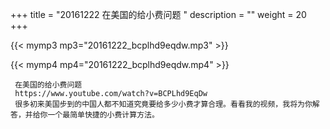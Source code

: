 +++
title = "20161222  在美国的给小费问题 "
description = ""
weight = 20
+++

{{< mymp3 mp3="20161222_bcplhd9eqdw.mp3" >}}

{{< mymp4 mp4="20161222_bcplhd9eqdw.mp4" >}}

     在美国的给小费问题 
     https://www.youtube.com/watch?v=BCPLhd9EqDw 
     很多初来美国步到的中国人都不知道究竟要给多少小费才算合理。看看我的视频，我将为你解答，并给你一个最简单快捷的小费计算方法。 
